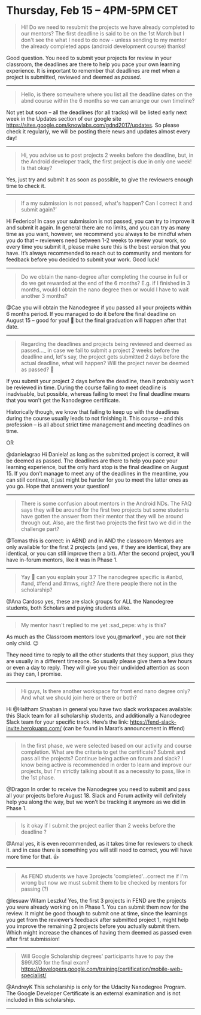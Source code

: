 # Thursday, Feb 15 – 4PM-5PM CET

> Hi! Do we need to resubmit the projects we have already completed to our mentors? The first deadline is said to be on the 1st March but I don't see the what I need to do now - unless sending to my mentor the already completed apps (android development course) thanks!

Good question. You need to submit your projects for review in your classroom, the deadlines are there to help you pace your own learning experience. It is important to remember that deadlines are met when a project is submitted, reviewed and deemed as *passed*.

---

> Hello, is there somewhere where you list all the deadline dates on the abnd course within the 6 months so we can arrange our own timeline?

Not yet but soon – all the deadlines (for all tracks) will be listed early next week in the Updates section of our google site https://sites.google.com/knowlabs.com/gdnd2017/updates. So please check it regularly, we will be posting there news and updates almost every day!

---

> Hi, you advise us to post projects 2 weeks before the deadline, but, in the Android developer track, the first project is due in only one week! Is that okay?

Yes, just try and submit it as soon as possible, to give the reviewers enough time to check it.

---

> If a my submission is not passed, what's happen? Can I correct it and submit again?`

Hi Federico! In case your submission is not passed, you can try to improve it and submit it again. In general there are no limits, and you can try as many time as you want, however, we recommend you always to be mindful when you do that – reviewers need between 1-2 weeks to review your work, so every time you submit it, please make sure this is the best version that you have. It’s always recommended to reach out to community and mentors for feedback before you decided to submit your work. Good luck!

---

> Do we obtain the nano-degree after completing the course in full or do we get rewarded at the end of the 6 months? E.g. if I finished in 3 months, would I obtain the nano degree then or would I have to wait another 3 months?

@Cae you will obtain the Nanodegree if you passed all your projects within 6 months period. If you managed to do it before the final deadline on August 15 – good for you! :slightly_smiling_face: but the final graduation will happen after that date.

---

> Regarding the deadlines and projects being reviewed and deemed as passed…_ in case we fail to submit a project 2 weeks before the deadline and, let's say, the project gets submitted 2 days before the actual deadline, what will happen? Will the project never be deemed as passed? :slightly_smiling_face:

If you submit your project 2 days before the deadline, then it probably won’t be reviewed in time. During the course failing to meet deadline is inadvisable, but possible, whereas failing to meet the final deadline means that you won’t get the Nanodegree certificate.

Historically though, we know that failing to keep up with the deadlines during the course usually leads to not finishing it. This course – and this profession – is all about strict time management and meeting deadlines on time.

OR

@danielagrao Hi Daniela! as long as the submitted project is correct, it will be deemed as passed. The deadlines are there to help you pace your learning experience, but the only hard stop is the final deadline on August 15. If you don’t manage to meet any of the deadlines in the meantime, you can still continue, it just might be harder for you to meet the latter ones as you go. Hope that answers your question!

---

> There is some confusion about mentors in the Android NDs. The FAQ says they will be around for the first two projects but some students have gotten the answer from their mentor that they will be around through out. Also, are the first two projects the first two we did in the challenge part?

@Tomas this is correct: in ABND and in AND the classroom Mentors are only available for the first 2 projects (and yes, if they are identical, they are identical, or you can still improve them a bit). After the second project, you’ll have in-forum mentors, like it was in Phase 1.

---

> Yay :slightly_smiling_face: can you explain your 3.? The nanodegree specific is #anbd, #and, #fend and #mws, right? Are there people there not in the scholarship?

@Ana Cardoso yes, these are slack groups for ALL the Nanodegree students, both Scholars and paying students alike.

---

> My mentor hasn't replied to me yet :sad_pepe: why is this?

As much as the Classroom mentors love you,@markwf , you are not their only child. :wink:

They need time to reply to all the other students that they support, plus they are usually in a different timezone. So usually please give them a few hours or even a day to reply. They will give you their undivided attention as soon as they can, I promise.

---

> Hi guys, Is there another workspace for front end nano degree only? And what we should join here or there or both?

Hi @Haitham Shaaban in general you have two slack workspaces available: this Slack team for all scholarship students, and additionally a Nanodegree Slack team for your specific track. Here’s the link: https://fend-slack-invite.herokuapp.com/ (can be found in Marat’s announcement in #fend)

---

> In the first phase, we were selected based on our activity and course completion. What are the criteria to get the certificate? Submit and pass all the projects? Continue being active on forum and slack? I know being active is recommended in order to learn and improve our projects, but I'm strictly talking about it as a necessity to pass, like in the 1st phase.

@Dragon In order to receive the Nanodegree you need to submit and pass all your projects before August 18. Slack and Forum activity will definitely help you along the way, but we won’t be tracking it anymore as we did in Phase 1.

---

> Is it okay if I submit the project earlier  than 2 weeks before the deadline ?

@Amal yes, it is even recommended, as it takes time for reviewers to check it. and in case there is something you will still need to correct, you will have more time for that. :thumbsup:

---

> As FEND students we have 3projects 'completed'...correct me if I'm wrong but now we must submit them to be checked by mentors for passing (?)

@lesuaw Witam Leszku! Yes, the first 3 projects in FEND are the projects you were already working on in Phase 1. You can submit them now for the review. It might be good though to submit one at time, since the learnings you get from the reviewer’s feedback after submitted project 1, might help you improve the remaining 2 projects before you actually submit them. Which might increase the chances of having them deemed as passed even after first submission!

---

> Will Google Scholarship degrees' participants have to pay the $99USD for the final exam?
> https://developers.google.com/training/certification/mobile-web-specialist/

@AndreyK This scholarship is only for the Udacity Nanodegree Program. The Google Developer Certificate is an external examination and is not included in this scholarship.

---

> 
